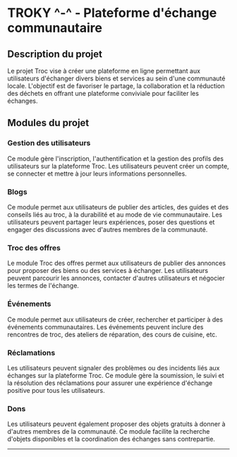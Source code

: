 

# TROKY  ^-^ - Plateforme d'échange communautaire

## Description du projet

Le projet Troc vise à créer une plateforme en ligne permettant aux utilisateurs d'échanger divers biens et services au sein d'une communauté locale. L'objectif est de favoriser le partage, la collaboration et la réduction des déchets en offrant une plateforme conviviale pour faciliter les échanges.

## Modules du projet

### Gestion des utilisateurs

Ce module gère l'inscription, l'authentification et la gestion des profils des utilisateurs sur la plateforme Troc. Les utilisateurs peuvent créer un compte, se connecter et mettre à jour leurs informations personnelles.

### Blogs

Ce module permet aux utilisateurs de publier des articles, des guides et des conseils liés au troc, à la durabilité et au mode de vie communautaire. Les utilisateurs peuvent partager leurs expériences, poser des questions et engager des discussions avec d'autres membres de la communauté.

### Troc des offres

Le module Troc des offres permet aux utilisateurs de publier des annonces pour proposer des biens ou des services à échanger. Les utilisateurs peuvent parcourir les annonces, contacter d'autres utilisateurs et négocier les termes de l'échange.

### Événements

Ce module permet aux utilisateurs de créer, rechercher et participer à des événements communautaires. Les événements peuvent inclure des rencontres de troc, des ateliers de réparation, des cours de cuisine, etc.

### Réclamations

Les utilisateurs peuvent signaler des problèmes ou des incidents liés aux échanges sur la plateforme Troc. Ce module gère la soumission, le suivi et la résolution des réclamations pour assurer une expérience d'échange positive pour tous les utilisateurs.



### Dons

Les utilisateurs peuvent également proposer des objets gratuits à donner à d'autres membres de la communauté. Ce module facilite la recherche d'objets disponibles et la coordination des échanges sans contrepartie.

---
